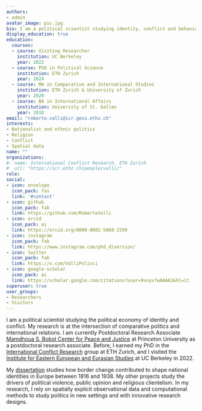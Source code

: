 ```yaml
---
authors:
- admin
avatar_image: pic.jpg
bio: I am a political scientist studying identity, conflict and behavior.
display_education: true
education:
  courses:
  - course: Visiting Researcher
    institution: UC Berkeley
    year: 2022
  - course: PhD in Political Science
    institution: ETH Zurich
    year: 2024
  - course: MA in Comparative and International Studies
    institution: ETH Zurich & University of Zurich
    year: 2020
  - course: BA in International Affairs
    institution: University of St. Gallen
    year: 2018
email: "roberto.valli@icr.gess.ethz.ch"
interests:
- Nationalist and ethnic politics 
- Religion
- Conflict
- Spatial data
name: ""
organizations:
#- name: International Conflict Research, ETH Zurich
#  url: "https://icr.ethz.ch/people/valli/"
role: 
social:
- icon: envelope
  icon_pack: fas
  link: '#contact'
- icon: github
  icon_pack: fab
  link: https://github.com/RobertoValli
- icon: orcid
  icon_pack: ai
  link: https://orcid.org/0000-0002-5868-2599
- icon: instagram
  icon_pack: fab
  link: https://www.instagram.com/phd_diversion/
- icon: twitter
  icon_pack: fab
  link: https://x.com/ValliPolisci
- icon: google-scholar
  icon_pack: ai
  link: https://scholar.google.com/citations?user=9vnyvfwAAAAJ&hl=it
superuser: true
user_groups:
- Researchers
- Visitors
---
```


I am a political scientist studying the political economy of identity and conflict. My research is at the intersection of comparative politics and international relations. I am currently Postdoctoral Research Associate [Mamdhoua S. Bobst Center for Peace and Justice](https://bobst.princeton.edu/) at Princeton University as a postdoctoral research associate. Before, I earned my PhD in the [International Conflict Research](https://icr.ethz.ch/) group at ETH Zurich, and I visited the [Institute for Eastern European and Eurasian Studies](https://iseees.berkeley.edu/) at UC Berkeley in 2022. 

My [dissertation](/project) studies how border change contributed to shape national identities in Europe between 1816 and 1938. My other projects study the drivers of political violence, public opinion and religious clientelism. In my research, I rely on spatially explicit observational data and computational methods to study politics in new settings and with innovative research designs.



